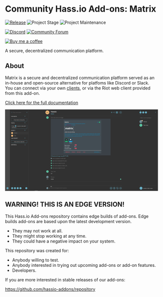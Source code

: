 # Community Hass.io Add-ons: Matrix

[![Release][release-shield]][release] ![Project Stage][project-stage-shield] ![Project Maintenance][maintenance-shield]

[![Discord][discord-shield]][discord] [![Community Forum][forum-shield]][forum]

[![Buy me a coffee][buymeacoffee-shield]][buymeacoffee]

A secure, decentralized communication platform.

## About

Matrix is a secure and decentralized communication platform served as an
 in-house and open-source alternative for platfoms like Discord or Slack. You
 can connect via your own [clients][clients], or via the Riot web client
 provided from this add-on.

[Click here for the full documentation][docs]

![Screenshot][screenshot]

## WARNING! THIS IS AN EDGE VERSION!

This Hass.io Add-ons repository contains edge builds of add-ons. Edge builds
add-ons are based upon the latest development version.

- They may not work at all.
- They might stop working at any time.
- They could have a negative impact on your system.

This repository was created for:

- Anybody willing to test.
- Anybody interested in trying out upcoming add-ons or add-on features.
- Developers.

If you are more interested in stable releases of our add-ons:

<https://github.com/hassio-addons/repository>

[buymeacoffee-shield]: https://www.buymeacoffee.com/assets/img/guidelines/download-assets-sm-2.svg
[buymeacoffee]: https://www.buymeacoffee.com/timmo
[discord-shield]: https://img.shields.io/discord/478094546522079232.svg
[discord]: https://discord.me/hassioaddons
[docs]: https://github.com/hassio-addons/addon-matrix/blob/71a9c26/README.md
[forum-shield]: https://img.shields.io/badge/community-forum-brightgreen.svg
[forum]: https://community.home-assistant.io
[maintenance-shield]: https://img.shields.io/maintenance/yes/2019.svg
[project-stage-shield]: https://img.shields.io/badge/project%20stage-experimental-yellow.svg
[release-shield]: https://img.shields.io/badge/version-71a9c26-blue.svg
[release]: https://github.com/hassio-addons/addon-matrix/tree/71a9c26
[screenshot]: https://github.com/hassio-addons/addon-matrix/raw/master/images/screenshot.png
[clients]: https://matrix.org/docs/projects/try-matrix-now.html